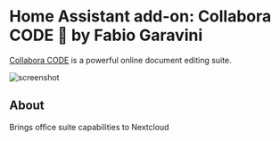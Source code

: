 # Home Assistant add-on: Collabora CODE 📄 by Fabio Garavini

[Collabora CODE](https://www.collaboraonline.com/code/) is a powerful online document editing suite.

![screenshot](https://www.collaboraonline.com/wp-content/uploads/2025/07/Collabora-Online-Apps-Labelled-1024x576.png)

## About

Brings office suite capabilities to Nextcloud